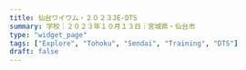 ```yaml
---
title: 仙台ワイワム・２０２３JE-DTS
summary: 学校｜２０２３年１０月１３日｜宮城県・仙台市
type: "widget_page"
tags: ["Explore", "Tohoku", "Sendai", "Training", "DTS"]
draft: false
---
```

